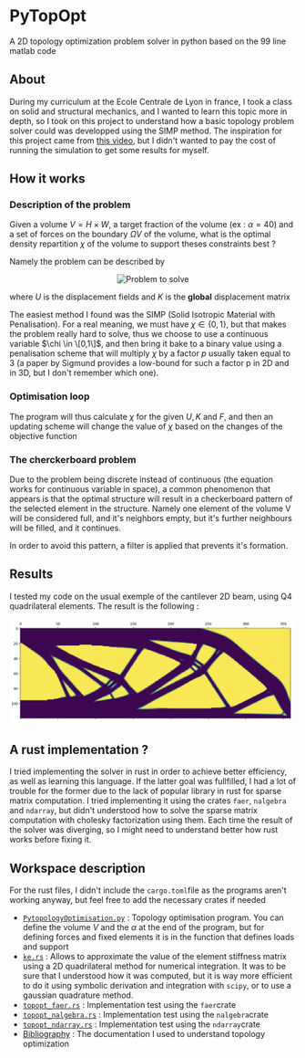 # PyTopOpt
A 2D topology optimization problem solver in python based on the 99 line matlab code

## About
During my curriculum at the Ecole Centrale de Lyon in france, I took a class on solid and structural mechanics, and I wanted to learn this topic more in depth, so I took on this project to understand how a basic topology problem solver could was developped using the SIMP method. The inspiration for this project came from [this video](https://youtu.be/3smr5CEdksc?si=qrlafq8mZ6PL_7od), but I didn't wanted to pay the cost of running the simulation to get some results for myself.

## How it works
### Description of the problem
Given a volume $V = H\times W$, a target fraction of the volume (ex : $\alpha = 40%$) and a set of forces on the boundary $\Omega V$ of the volume, what is the optimal density repartition $\chi$ of the volume to support theses constraints best ?

Namely the problem can be described by 

<div align="center">
  <img src="assets/problemtosolve.png.png" alt="Problem to solve">
</div>

where $U$ is the displacement fields and $K$ is the $\textbf{global}$ displacement matrix

The easiest method I found was the SIMP (Solid Isotropic Material with Penalisation). For a real meaning, we must have $\chi \in \{0,1\}$, but that makes the problem really hard to solve, thus we choose to use a continuous variable $\chi \in \[0,1\]$, and then bring it bake to a binary value using a penalisation scheme that will multiply $\chi$ by a factor $p$ usually taken equal to 3 (a paper by Sigmund provides a low-bound for such a factor p in 2D and in 3D, but I don't remember which one).

### Optimisation loop

The program will thus calculate $\chi$ for the given $U, K$ and $F$, and then an updating scheme will change the value of $\chi$ based on the changes of the objective function

### The cherckerboard problem

Due to the problem being discrete instead of continuous (the equation works for continuous variable in space), a common phenomenon that appears is that the optimal structure will result in a checkerboard pattern of the selected element in the structure. Namely one element of the volume V will be considered full, and it's neighbors empty, but it's further neighbours will be filled, and it continues.

In order to avoid this pattern, a filter is applied that prevents it's formation.

## Results
I tested my code on the usual exemple of the cantilever 2D beam, using Q4 quadrilateral elements. The result is the following :

![Cantilever360x120](assets/Cantilever360x120.png)

## A rust implementation ?
I tried implementing the solver in rust in order to achieve better efficiency, as well as learning this language. If the latter goal was fullfilled, I had a lot of trouble for the former due to the lack of popular library in rust for sparse matrix computation. I tried implementing it using the crates `faer`, `nalgebra` and `ndarray`, but didn't understood how to solve the sparse matrix computation with cholesky factorization using them. Each time the result of the solver was diverging, so I might need to understand better how rust works before fixing it.

## Workspace description
For the rust files, I didn't include the `cargo.toml`file as the programs aren't working anyway, but feel free to add the necessary crates if needed
- [`PytopologyOptimisation.py`](Python/PytopologyOpt.py) : Topology optimisation program. You can define the volume $V$ and the $\alpha$ at the end of the program, but for defining forces and fixed elements it is in the function that defines loads and support
- [`ke.rs`](Rust/ke.rs) : Allows to approximate the value of the element stiffness matrix using a 2D quadrilateral method for numerical integration. It was to be sure that I understood how it was computed, but it is way more efficient to do it using symbolic derivation and integration with `scipy`, or to use a gaussian quadrature method.
- [`topopt_faer.rs`](Rust/topopt_faer.rs) : Implementation test using the `faer`crate
- [`topopt_nalgebra.rs`](Rust/topopt_faer.rs) : Implementation test using the `nalgebra`crate
- [`topopt_ndarray.rs`](Rust/topopt_faer.rs) : Implementation test using the `ndarray`crate
- [Bibliography](bibliography) : The documentation I used to understand topology optimization 



